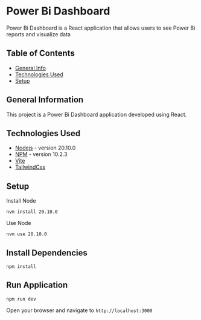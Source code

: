# Power Bi Dashboard

Power Bi Dashboard is a React application that allows users to see Power Bi reports and visualize data

## Table of Contents
* [General Info](#general-information)
* [Technologies Used](#technologies-used)
* [Setup](#setup)

## General Information

This project is a Power Bi Dashboard application developed using React. 

## Technologies Used
* [Nodejs](https://nodejs.org/en) - version 20.10.0
* [NPM](https://www.npmjs.com) - version 10.2.3
* [Vite](https://vitejs.dev)
* [TailwindCss](https://tailwindcss.com/)

## Setup
Install Node
```
nvm install 20.10.0
```
Use Node
```
nvm use 20.10.0
```
## Install Dependencies
```
npm install
```
## Run Application
```
npm run dev
```
Open your browser and navigate to `http://localhost:3000`

